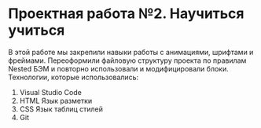 # Проектная работа №2. Научиться учиться
В этой работе мы закрепили навыки работы с анимациями, шрифтами и фреймами. Переоформили файловую структуру проекта по правилам Nested БЭМ и повторно использовали и модифицировали блоки.
Технологии, которые использовались:

1. Visual Studio Code
2. HTML Язык разметки
3. CSS Язык таблиц стилей
4. Git
